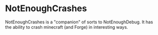 # NotEnoughCrashes
NotEnoughCrashes is a "companion" of sorts to NotEnoughDebug. It has the ability to crash minecraft (and Forge) in interesting ways.
